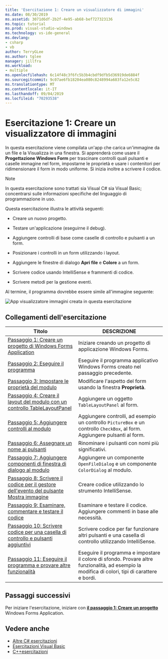 ```yaml
---
title: 'Esercitazione 1: Creare un visualizzatore di immagini'
ms.date: 08/30/2019
ms.assetid: 3071d6df-2b2f-4e95-ab68-bef727323136
ms.topic: tutorial
ms.prod: visual-studio-windows
ms.technology: vs-ide-general
ms.devlang:
- csharp
- vb
author: TerryGLee
ms.author: tglee
manager: jillfra
ms.workload:
- multiple
ms.openlocfilehash: 6c14f48c3f6fc5b3b4cbdf9dfb5d36919de6884f
ms.sourcegitcommit: 9c07ae6fb18204ea080c8248994a683fa12e5c82
ms.translationtype: MT
ms.contentlocale: it-IT
ms.lasthandoff: 09/04/2019
ms.locfileid: "70293538"
---
```

# <a name="tutorial-1-create-a-picture-viewer"></a>Esercitazione 1: Creare un visualizzatore di immagini

In questa esercitazione viene compilata un'app che carica un'immagine da un file e la Visualizza in una finestra. Si apprenderà come usare il **Progettazione Windows Form** per trascinare controlli quali pulsanti e caselle immagine nel form, impostarne le proprietà e usare i contenitori per ridimensionare il form in modo uniforme. Si inizia inoltre a scrivere il codice.

> [!NOTE]
> In questa esercitazione sono trattati sia Visual C# sia Visual Basic; concentrarsi sulle informazioni specifiche del linguaggio di programmazione in uso.

Questa esercitazione illustra le attività seguenti:

* Creare un nuovo progetto.

* Testare un'applicazione (eseguirne il debug).

* Aggiungere controlli di base come caselle di controllo e pulsanti a un form.

* Posizionare i controlli in un form utilizzando i layout.

* Aggiungere le finestre di dialogo **Apri file** e **Colore** a un form.

* Scrivere codice usando IntelliSense e frammenti di codice.

* Scrivere metodi per la gestione eventi.

Al termine, il programma dovrebbe essere simile all'immagine seguente:

![App visualizzatore immagini creata in questa esercitazione](../ide/media/express_pictureviewerdone.png)

## <a name="tutorial-links"></a>Collegamenti dell'esercitazione

|Titolo|DESCRIZIONE|
|-----------|-----------------|
|[Passaggio 1: Creare un progetto di Windows Forms Application](../ide/step-1-create-a-windows-forms-application-project.md)|Iniziare creando un progetto di applicazione Windows Forms.|
|[Passaggio 2: Eseguire il programma](../ide/step-2-run-your-program.md)|Eseguire il programma applicativo Windows Forms creato nel passaggio precedente.|
|[Passaggio 3: Impostare le proprietà del modulo](../ide/step-3-set-your-form-properties.md)|Modificare l'aspetto del form usando la finestra **Proprietà**.|
|[Passaggio 4: Creare il layout del modulo con un controllo TableLayoutPanel](../ide/step-4-lay-out-your-form-with-a-tablelayoutpanel-control.md)|Aggiungere un oggetto `TableLayoutPanel` al form.|
|[Passaggio 5: Aggiungere controlli al modulo](../ide/step-5-add-controls-to-your-form.md)|Aggiungere controlli, ad esempio un controllo `PictureBox` e un controllo `CheckBox`, al form. Aggiungere pulsanti al form.|
|[Passaggio 6: Assegnare un nome ai pulsanti](../ide/step-6-name-your-button-controls.md)|Rinominare i pulsanti con nomi più significativi.|
|[Passaggio 7: Aggiungere componenti di finestra di dialogo al modulo](../ide/step-7-add-dialog-components-to-your-form.md)|Aggiungere un componente `OpenFileDialog` e un componente `ColorDialog` al modulo.|
|[Passaggio 8: Scrivere il codice per il gestore dell'evento del pulsante Mostra immagine](../ide/step-8-write-code-for-the-show-a-picture-button-event-handler.md)|Creare codice utilizzando lo strumento IntelliSense.|
|[Passaggio 9: Esaminare, commentare e testare il codice](../ide/step-9-review-comment-and-test-your-code.md)|Esaminare e testare il codice. Aggiungere commenti in base alle necessità.|
|[Passaggio 10: Scrivere codice per una casella di controllo e pulsanti aggiuntivi](../ide/step-10-write-code-for-additional-buttons-and-a-check-box.md)|Scrivere codice per far funzionare altri pulsanti e una casella di controllo utilizzando IntelliSense.|
|[Passaggio 11: Eseguire il programma e provare altre funzionalità](../ide/step-11-run-your-program-and-try-other-features.md)|Eseguire il programma e impostare il colore di sfondo. Provare altre funzionalità, ad esempio la modifica di colori, tipi di carattere e bordi.|

## <a name="next-steps"></a>Passaggi successivi

Per iniziare l'esercitazione, iniziare con  **[il passaggio 1: Creare un progetto](../ide/step-1-create-a-windows-forms-application-project.md)** Windows Forms Application.

## <a name="see-also"></a>Vedere anche

* [Altre C# esercitazioni](/visualstudio/get-started/csharp/)
* [Esercitazioni Visual Basic](/visualstudio/get-started/visual-basic/)
* [C++esercitazioni](../ide/getting-started-with-cpp-in-visual-studio.md)
